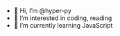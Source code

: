 - 👋 Hi, I’m @hyper-py
- 👀 I’m interested in coding, reading
- 🌱 I’m currently learning JavaScript

<!---
hyper-py/hyper-py is a ✨ special ✨ repository because its `README.md` (this file) appears on your GitHub profile.
You can click the Preview link to take a look at your changes.
--->
